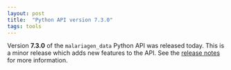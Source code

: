 ```yaml
---
layout: post
title:  "Python API version 7.3.0"
tags: tools
---
```


Version <strong>7.3.0</strong> of the `malariagen_data` Python API was
released today. This is a minor release which adds new features to the
API. See the [release
notes](https://github.com/malariagen/malariagen-data-python/releases/tag/v7.3.0)
for more information.
